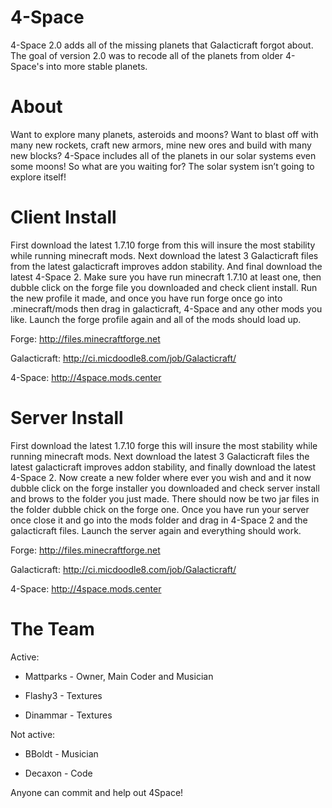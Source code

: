 4-Space
===========

4-Space 2.0 adds all of the missing planets that Galacticraft forgot about. The goal of version 2.0 was to recode all of the planets from older 4-Space's into more stable planets. 


About
===========
Want to explore many planets, asteroids and moons? Want to blast off with many new rockets, craft new armors, mine new ores and build with many new blocks? 4-Space includes all of the planets in our solar systems even some moons! So what are you waiting for? The solar system isn’t going to explore itself!


Client Install
===========
First download the latest 1.7.10 forge from this will insure the most stability while running minecraft mods. Next download the latest 3 Galacticraft files from the latest galacticraft improves addon stability. And final download the latest 4-Space 2. Make sure you have run minecraft 1.7.10 at least one, then dubble click on the forge file you downloaded and check client install. Run the new profile it made, and once you have run forge once go into .minecraft/mods then drag in galacticraft, 4-Space and any other mods you like. Launch the forge profile again and all of the mods should load up.

Forge: http://files.minecraftforge.net 

Galacticraft: http://ci.micdoodle8.com/job/Galacticraft/

4-Space: http://4space.mods.center


Server Install
===========
First download the latest 1.7.10 forge this will insure the most stability while running minecraft mods. Next download the latest 3 Galacticraft files the latest galacticraft improves addon stability, and finally download the latest 4-Space 2. Now create a new folder where ever you wish and and it now dubble click on the forge installer you downloaded and check server install and brows to the folder you just made. There should now be two jar files in the folder dubble chick on the forge one. Once you have run your server once close it and go into the mods folder and drag in 4-Space 2 and the galacticraft files. Launch the server again and everything should work.

Forge: http://files.minecraftforge.net 

Galacticraft: http://ci.micdoodle8.com/job/Galacticraft/

4-Space: http://4space.mods.center


The Team
===========
Active:
 * Mattparks - Owner, Main Coder and Musician

* Flashy3 - Textures

* Dinammar - Textures

Not active:
* BBoldt - Musician

* Decaxon - Code


Anyone can commit and help out 4Space!

